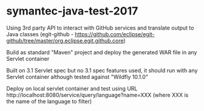# symantec-java-test-2017

Using 3rd party API to interact with GitHub services and translate output to Java classes (egit-github - https://github.com/eclipse/egit-github/tree/master/org.eclipse.egit.github.core)

Build as standard "Maven" project and deploy the generated WAR file in any Servlet container

Built on 3.1 Servlet spec but no 3.1 spec features used, it should run with any Servlet container although tested against "Wildfly 10.1.0"

Deploy on local servlet container and test using URL http://localhost:8080/service/query/language?name=XXX (where XXX is the name of the language to filter)
